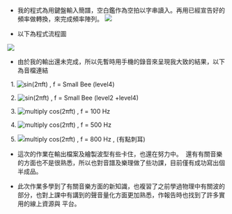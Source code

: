 
* 我的程式為用鍵盤輸入簡譜，空白鑑作為空拍以字串讀入。再用已經宣告好的頻率做轉換，來完成頻率陣列。
  ![](https://upload.cc/i/t3Zn1p.jpg)

* 以下為程式流程圖

![](https://upload.cc/i/E8YU7h.jpg)

* 由於我的輸出還未完成，所以先暫時用手機的錄音來呈現我大致的結果，以下為音檔連結 

      1. ![sin(2πft) , f = Small Bee (level4)](http://picosong.com/wFU87/)
  
      2. ![sin(2πft) , f = Small Bee (level2 +level4)](http://picosong.com/wFUEu/)
  
      3. ![multiply cos(2πft) , f = 100 Hz](http://picosong.com/wFU8s/)
  
      4. ![multiply cos(2πft) , f = 500 Hz](http://picosong.com/wFU8n/)
  
      5. ![multiply cos(2πft) , f = 800 Hz  , (有點刺耳)](http://picosong.com/wFU8P/)

* 這次的作業在輸出檔案及繪製波型有些卡住，也還在努力中。
  還有有關音樂的方面也不是很熟悉，所以也對音譜及樂理做了些功課，目前僅有成功寫出個半成品。
  
* 此次作業多學到了有關音樂方面的新知識，也複習了之前學過物理中有關波的部分，也對上課中有講到的聲音量化方面更加熟悉，作報告時也找到了許多實用的線上資源與   平台。
